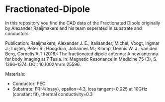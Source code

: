 # Fractionated-Dipole

In this repository you find the CAD data of the Fractionated Dipole originally by Alexander Raaijmakers and his team seperated in substrate and conductors.

Publication: Raaijmakers, Alexander J. E.; Italiaander, Michel; Voogt, Ingmar J.; Luijten, Peter R.; Hoogduin, Johannes M.; Klomp, Dennis W. J.; van den Berg, Cornelis A T (2016): The fractionated dipole antenna: A new antenna for body imaging at 7 Tesla. In: Magnetic Resonance in Medicine 75 (3), S. 1366–1374. DOI: 10.1002/mrm.25596.


Materials: 

- Conductor: PEC
- Substrate: FR-4(lossy), epsilon=4.3, loss tangent=0.025 at 10GHz (constant fit), thermal conductivity=0.3
